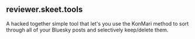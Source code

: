 ## reviewer.skeet.tools

A hacked together simple tool that let's you use the KonMari method to sort through all of your Bluesky posts and selectively keep/delete them.
